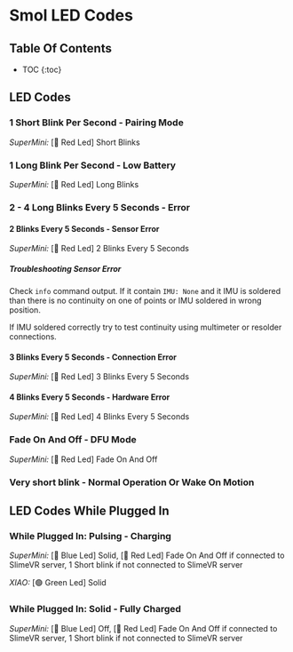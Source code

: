 # Smol LED Codes

## Table Of Contents

- TOC
  {:toc}

## LED Codes

### 1 Short Blink Per Second - Pairing Mode

*SuperMini:* [🔴 Red Led] Short Blinks

### 1 Long Blink Per Second - Low Battery

*SuperMini:* [🔴 Red Led] Long Blinks

### 2 - 4 Long Blinks Every 5 Seconds - Error

#### 2 Blinks Every 5 Seconds - Sensor Error

*SuperMini:* [🔴 Red Led] 2 Blinks Every 5 Seconds

##### Troubleshooting Sensor Error

Check `info` command output. If it contain `IMU: None` and it IMU is soldered than there is no continuity on one of points or IMU soldered in wrong position. 

If IMU soldered correctly try to test continuity using multimeter or resolder connections.


#### 3 Blinks Every 5 Seconds - Connection Error

*SuperMini:* [🔴 Red Led] 3 Blinks Every 5 Seconds

#### 4 Blinks Every 5 Seconds - Hardware Error

*SuperMini:* [🔴 Red Led] 4 Blinks Every 5 Seconds

### Fade On And Off - DFU Mode

*SuperMini:* [🔴 Red Led] Fade On And Off

### Very short blink - Normal Operation Or Wake On Motion

## LED Codes While Plugged In

### While Plugged In: Pulsing - Charging

*SuperMini:* [🔵 Blue Led] Solid, [🔴 Red Led] Fade On And Off if connected to SlimeVR server, 1 Short blink if not connected to SlimeVR server

*XIAO:* [🟢 Green Led] Solid

### While Plugged In: Solid - Fully Charged

*SuperMini:* [🔵 Blue Led] Off, [🔴 Red Led] Fade On And Off if connected to SlimeVR server, 1 Short blink if not connected to SlimeVR server